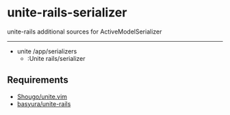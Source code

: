 unite-rails-serializer
======================

unite-rails additional sources for ActiveModelSerializer

---

* unite /app/serializers
  + :Unite rails/serializer

Requirements
------------

* [Shougo/unite.vim](https://github.com/Shougo/unite.vim)
* [basyura/unite-rails](https://github.com/basyura/unite-rails)
